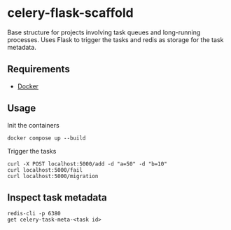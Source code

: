 # celery-flask-scaffold
Base structure for projects involving task queues and long-running processes. Uses Flask to trigger the tasks and redis as storage for the task metadata.

## Requirements
- [Docker](https://docs.docker.com/get-docker/)


## Usage
Init the containers
```
docker compose up --build
```
Trigger the tasks
```
curl -X POST localhost:5000/add -d "a=50" -d "b=10"
curl localhost:5000/fail
curl localhost:5000/migration
```

## Inspect task metadata
```
redis-cli -p 6380
get celery-task-meta-<task id>
```

